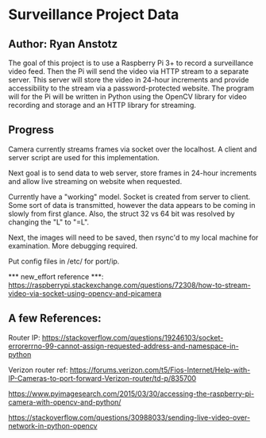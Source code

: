 # Surveillance Project Data
## Author: Ryan Anstotz

The goal of this project is to use a Raspberry Pi 3+ to record a surveillance
video feed. Then the Pi will send the video via HTTP stream to a separate
server. This server will store the video in 24-hour increments and provide
accessibility to the stream via a password-protected website. The program will
for the Pi will be written in Python using the OpenCV library for video
recording and storage and an HTTP library for streaming. 

## Progress
Camera currently streams frames via socket over the localhost. A client
and server script are used for this implementation.

Next goal is to send data to web server, store frames in 24-hour increments
and allow live streaming on website when requested.

Currently have a "working" model. Socket is created from server to client.
Some sort of data is transmitted, however the data appears to be
coming in slowly from first glance. Also, the struct 32 vs 64 bit was
resolved by changing the "L" to "=L".

Next, the images will need to be saved, then rsync'd to my local
machine for examination. More debugging required.

Put config files in /etc/ for port/ip.

*** new_effort reference ***:
https://raspberrypi.stackexchange.com/questions/72308/how-to-stream-video-via-socket-using-opencv-and-picamera

## A few References:

Router IP:
https://stackoverflow.com/questions/19246103/socket-errorerrno-99-cannot-assign-requested-address-and-namespace-in-python

Verizon router ref:
https://forums.verizon.com/t5/Fios-Internet/Help-with-IP-Cameras-to-port-forward-Verizon-router/td-p/835700


https://www.pyimagesearch.com/2015/03/30/accessing-the-raspberry-pi-camera-with-opencv-and-python/

https://stackoverflow.com/questions/30988033/sending-live-video-over-network-in-python-opencv 
